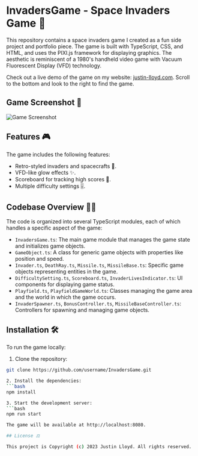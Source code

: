 # InvadersGame - Space Invaders Game 🚀

This repository contains a space invaders game I created as a fun side project and portfolio piece. The game is built with TypeScript, CSS, and HTML, and uses the PIXI.js framework for displaying graphics. The aesthetic is reminiscent of a 1980's handheld video game with Vacuum Fluorescent Display (VFD) technology.

Check out a live demo of the game on my website: [justin-lloyd.com](https://www.justin-lloyd.com). Scroll to the bottom and look to the right to find the game.

## Game Screenshot 📸

![Game Screenshot](image_link_here)

## Features 🎮

The game includes the following features:

* Retro-styled invaders and spacecrafts 🚀.
* VFD-like glow effects ✨.
* Scoreboard for tracking high scores 📝.
* Multiple difficulty settings 🎚️.

## Codebase Overview 👨‍💻

The code is organized into several TypeScript modules, each of which handles a specific aspect of the game:

* `InvadersGame.ts`: The main game module that manages the game state and initializes game objects.
* `GameObject.ts`: A class for generic game objects with properties like position and speed.
* `Invader.ts`, `DeathRay.ts`, `Missile.ts`, `MissileBase.ts`: Specific game objects representing entities in the game.
* `DifficultySetting.ts`, `Scoreboard.ts`, `InvaderLivesIndicator.ts`: UI components for displaying game status.
* `Playfield.ts`, `PlayfieldGameWorld.ts`: Classes managing the game area and the world in which the game occurs.
* `InvaderSpawner.ts`, `BonusController.ts`, `MissileBaseController.ts`: Controllers for spawning and managing game objects.

## Installation 🛠️

To run the game locally:

1. Clone the repository:

```bash
git clone https://github.com/username/InvadersGame.git

2. Install the dependencies:
```bash
npm install

3. Start the development server:
```bash
npm run start

The game will be available at http://localhost:8080.

## License ⚖️

This project is Copyright (c) 2023 Justin Lloyd. All rights reserved.
